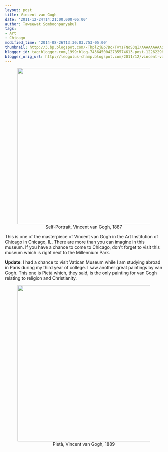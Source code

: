 ```yaml
---
layout: post
title: Vincent van Gogh
date: '2011-12-24T14:21:00.000-06:00'
author: Taweewat Somboonpanyakul
tags:
- Art
- Chicago
modified_time: '2014-08-26T13:30:03.753-05:00'
thumbnail: http://3.bp.blogspot.com/-Thpl2jBp7Do/TvYzFNoS3qI/AAAAAAAAAz0/aPwb7CDC7jc/s72-c/IMG_0521.jpg
blogger_id: tag:blogger.com,1999:blog-7436450042785574613.post-1226229804954673133
blogger_orig_url: http://leogulus-champ.blogspot.com/2011/12/vincent-van-gogh.html
---
```


<figure><center>
<img width="500" src="http://3.bp.blogspot.com/-Thpl2jBp7Do/TvYzFNoS3qI/AAAAAAAAAz0/aPwb7CDC7jc/s1600/IMG_0521.jpg"/>
<figcaption>Self-Portrait, Vincent van Gogh, 1887</figcaption>
</center></figure>

This is one of the masterpiece of Vincent van Gogh in the Art Institution of Chicago in Chicago, IL. There are more than you can imagine in this museum. If you have a chance to come to Chicago, don't forget to visit this museum which is right next to the Millennium Park.

**Update**: I had a chance to visit Vatican Museum while I am studying abroad in Paris during my third year of college. I saw another great paintings by van Gogh. This one is Pietà which, they said, is the only painting for van Gogh relating to religion and Christianity.

<figure><center>
<img width="500" src="http://2.bp.blogspot.com/-hQw_lX_7610/U_zRvQaGbMI/AAAAAAAACCo/CTWFk9Nuvxg/s1600/10371389_10203165248524374_8258620081192324119_n.jpg"/>
<figcaption>Pietà, Vincent van Gogh, 1889</figcaption>
</center></figure>
